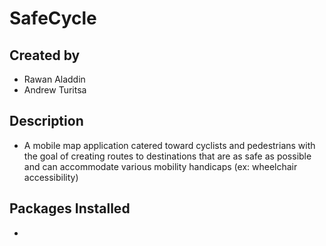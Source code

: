 # SafeCycle

## Created by
- Rawan Aladdin
- Andrew Turitsa

## Description
- A mobile map application catered toward cyclists and pedestrians with the goal of creating routes to destinations that are as safe as possible and can accommodate various mobility handicaps (ex: wheelchair accessibility) 

## Packages Installed
- 
